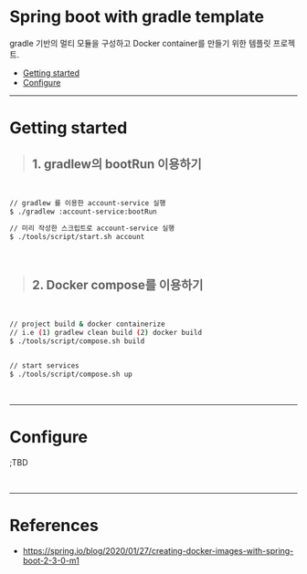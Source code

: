 # Spring boot with gradle template  
gradle 기반의 멀티 모듈을 구성하고 Docker container를 만들기 위한 템플릿 프로젝트.

- [Getting started](#Getting-started)  
- [Configure](#Configure)

---  

# Getting started

> ## 1. gradlew의 bootRun 이용하기  

<br />

```bash
// gradlew 를 이용한 account-service 실행
$ ./gradlew :account-service:bootRun

// 미리 작성한 스크립트로 account-service 실행
$ ./tools/script/start.sh account
```

<br />

> ## 2. Docker compose를 이용하기

<br />

```bash
// project build & docker containerize
// i.e (1) gradlew clean build (2) docker build
$ ./tools/script/compose.sh build


// start services
$ ./tools/script/compose.sh up
```  

<br />

---  

# Configure
;TBD  

<br />  

---  

# References

- https://spring.io/blog/2020/01/27/creating-docker-images-with-spring-boot-2-3-0-m1
